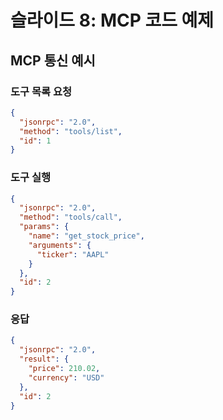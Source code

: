 # 슬라이드 8: MCP 코드 예제

## MCP 통신 예시

### 도구 목록 요청
```json
{
  "jsonrpc": "2.0",
  "method": "tools/list",
  "id": 1
}
```

### 도구 실행
```json
{
  "jsonrpc": "2.0",
  "method": "tools/call",
  "params": {
    "name": "get_stock_price",
    "arguments": {
      "ticker": "AAPL"
    }
  },
  "id": 2
}
```

### 응답
```json
{
  "jsonrpc": "2.0",
  "result": {
    "price": 210.02,
    "currency": "USD"
  },
  "id": 2
}
```